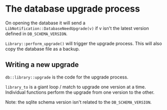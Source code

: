 The database upgrade process
============================

On opening the database it will send a
`LibNotification::DatabaseNeedUpgrade(v)` if v isn't the latest
version defined in `DB_SCHEMA_VERSION`.

`Library::perform_upgrade()` will trigger the upgrade process. This
will also copy the database file as a backup.

Writing a new upgrade
---------------------

`db::library::upgrade` is the code for the upgrade process.

`library_to` is a giant loop / match to upgrade one version at a
time. Individual functions perform the upgrade from one version to the
other.

Note: the sqlite schema version isn't related to the
`DB_SCHEMA_VERSION`.
